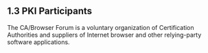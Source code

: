 ## 1.3 PKI Participants

The CA/Browser Forum is a voluntary organization of Certification Authorities and suppliers of Internet browser and other relying-party software applications.

